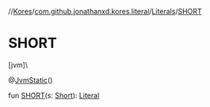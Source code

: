 //[Kores](../../../index.md)/[com.github.jonathanxd.kores.literal](../index.md)/[Literals](index.md)/[SHORT](-s-h-o-r-t.md)

# SHORT

[jvm]\

@[JvmStatic](https://kotlinlang.org/api/latest/jvm/stdlib/kotlin.jvm/-jvm-static/index.html)()

fun [SHORT](-s-h-o-r-t.md)(s: [Short](https://kotlinlang.org/api/latest/jvm/stdlib/kotlin/-short/index.html)): [Literal](../-literal/index.md)

